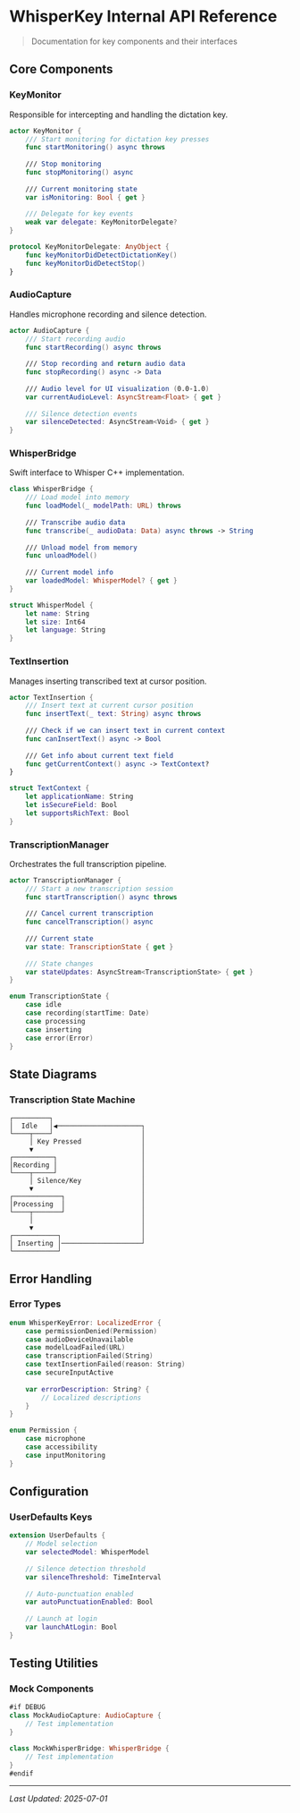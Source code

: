 # WhisperKey Internal API Reference

> Documentation for key components and their interfaces

## Core Components

### KeyMonitor

Responsible for intercepting and handling the dictation key.

```swift
actor KeyMonitor {
    /// Start monitoring for dictation key presses
    func startMonitoring() async throws
    
    /// Stop monitoring
    func stopMonitoring() async
    
    /// Current monitoring state
    var isMonitoring: Bool { get }
    
    /// Delegate for key events
    weak var delegate: KeyMonitorDelegate?
}

protocol KeyMonitorDelegate: AnyObject {
    func keyMonitorDidDetectDictationKey()
    func keyMonitorDidDetectStop()
}
```

### AudioCapture

Handles microphone recording and silence detection.

```swift
actor AudioCapture {
    /// Start recording audio
    func startRecording() async throws
    
    /// Stop recording and return audio data
    func stopRecording() async -> Data
    
    /// Audio level for UI visualization (0.0-1.0)
    var currentAudioLevel: AsyncStream<Float> { get }
    
    /// Silence detection events
    var silenceDetected: AsyncStream<Void> { get }
}
```

### WhisperBridge

Swift interface to Whisper C++ implementation.

```swift
class WhisperBridge {
    /// Load model into memory
    func loadModel(_ modelPath: URL) throws
    
    /// Transcribe audio data
    func transcribe(_ audioData: Data) async throws -> String
    
    /// Unload model from memory
    func unloadModel()
    
    /// Current model info
    var loadedModel: WhisperModel? { get }
}

struct WhisperModel {
    let name: String
    let size: Int64
    let language: String
}
```

### TextInsertion

Manages inserting transcribed text at cursor position.

```swift
actor TextInsertion {
    /// Insert text at current cursor position
    func insertText(_ text: String) async throws
    
    /// Check if we can insert text in current context
    func canInsertText() async -> Bool
    
    /// Get info about current text field
    func getCurrentContext() async -> TextContext?
}

struct TextContext {
    let applicationName: String
    let isSecureField: Bool
    let supportsRichText: Bool
}
```

### TranscriptionManager

Orchestrates the full transcription pipeline.

```swift
actor TranscriptionManager {
    /// Start a new transcription session
    func startTranscription() async throws
    
    /// Cancel current transcription
    func cancelTranscription() async
    
    /// Current state
    var state: TranscriptionState { get }
    
    /// State changes
    var stateUpdates: AsyncStream<TranscriptionState> { get }
}

enum TranscriptionState {
    case idle
    case recording(startTime: Date)
    case processing
    case inserting
    case error(Error)
}
```

## State Diagrams

### Transcription State Machine

```
┌─────────┐
│  Idle   │◀─────────────────────┐
└────┬────┘                      │
     │ Key Pressed               │
     ▼                           │
┌──────────┐                     │
│Recording │                     │
└────┬─────┘                     │
     │ Silence/Key               │
     ▼                           │
┌────────────┐                   │
│Processing  │                   │
└────┬───────┘                   │
     │                           │
     ▼                           │
┌───────────┐                    │
│ Inserting │────────────────────┘
└───────────┘
```

## Error Handling

### Error Types

```swift
enum WhisperKeyError: LocalizedError {
    case permissionDenied(Permission)
    case audioDeviceUnavailable
    case modelLoadFailed(URL)
    case transcriptionFailed(String)
    case textInsertionFailed(reason: String)
    case secureInputActive
    
    var errorDescription: String? {
        // Localized descriptions
    }
}

enum Permission {
    case microphone
    case accessibility
    case inputMonitoring
}
```

## Configuration

### UserDefaults Keys

```swift
extension UserDefaults {
    // Model selection
    var selectedModel: WhisperModel
    
    // Silence detection threshold
    var silenceThreshold: TimeInterval
    
    // Auto-punctuation enabled
    var autoPunctuationEnabled: Bool
    
    // Launch at login
    var launchAtLogin: Bool
}
```

## Testing Utilities

### Mock Components

```swift
#if DEBUG
class MockAudioCapture: AudioCapture {
    // Test implementation
}

class MockWhisperBridge: WhisperBridge {
    // Test implementation
}
#endif
```

---
*Last Updated: 2025-07-01*
